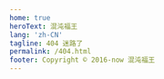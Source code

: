 ```yaml
---
home: true
heroText: 混沌福王
lang: 'zh-CN'
tagline: 404 迷路了
permalink: /404.html
footer: Copyright © 2016-now 混沌福王
---
```

<NotFound/>